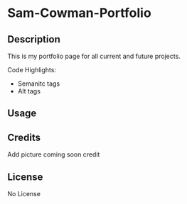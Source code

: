 # Sam-Cowman-Portfolio

## Description
This is my portfolio page for all current and future projects. 

Code Highlights:

* Semanitc tags
* Alt tags 

## Usage

## Credits
Add picture coming soon credit

## License
No License 